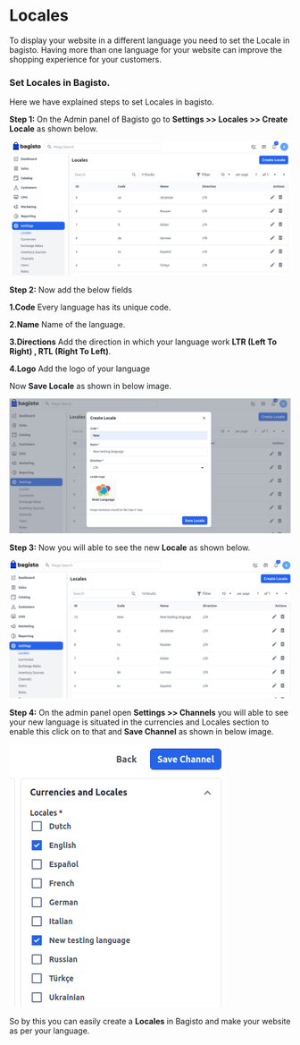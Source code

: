 # Locales

To display your website in a different language you need to set the Locale in bagisto. Having more than one language for your website can improve the shopping experience for your customers.

### Set Locales in Bagisto.

Here we have explained steps to set Locales in bagisto.

**Step 1:** On the Admin panel of Bagisto go to **Settings >> Locales >> Create Locale** as shown below.

  ![Locales](../../assets/2.1.0/images/settings/locales.png)

**Step 2:** Now add the below fields 

**1.Code** Every language has its unique code.

**2.Name** Name of the language.

**3.Directions** Add the direction in which your language work **LTR (Left To Right) , RTL (Right To Left)**. 

**4.Logo** Add the logo of your language 

Now **Save Locale** as shown in below image.

![New Locale](../../assets/2.1.0/images/settings/newLocale.png)

**Step 3:** Now you will able to see the new **Locale** as shown below.

![Locale Grid](../../assets/2.1.0/images/settings/localeGrid.png)

**Step 4:** On the admin panel open **Settings >> Channels** you will able to see your new language is situated in the currencies and Locales section to enable this click on to that and **Save Channel** as shown in below image.

![Locale Channel](../../assets/2.1.0/images/settings/localeChannel.png)

So by this you can easily create a **Locales** in Bagisto and make your website as per your language.
